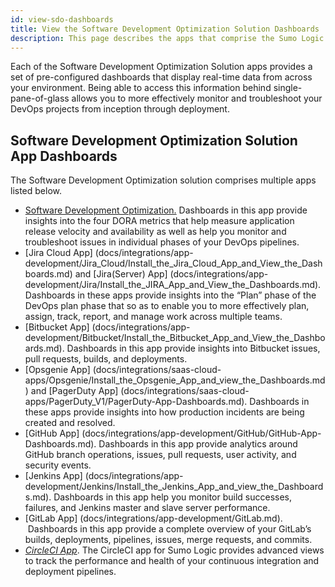 ```yaml
---
id: view-sdo-dashboards
title: View the Software Development Optimization Solution Dashboards
description: This page describes the apps that comprise the Sumo Logic Software Development Optimization Solution and provides links to the dashboards for each of the apps.
---
```


Each of the Software Development Optimization Solution apps provides a set of pre-configured dashboards that display real-time data from across your environment. Being able to access this information behind single-pane-of-glass allows you to more effectively monitor and troubleshoot your DevOps projects from inception through deployment.

## Software Development Optimization Solution App Dashboards

The Software Development Optimization solution comprises multiple apps listed below.

* [Software Development Optimization.](install-sdo-app-view-dashboards.md) Dashboards in this app provide insights into the four DORA metrics that help measure application release velocity and availability as well as help you monitor and troubleshoot issues in individual phases of your DevOps pipelines. 
* [Jira Cloud App] (docs/integrations/app-development/Jira_Cloud/Install_the_Jira_Cloud_App_and_View_the_Dashboards.md) and [Jira(Server) App] (docs/integrations/app-development/Jira/Install_the_JIRA_App_and_View_the_Dashboards.md). Dashboards in these apps provide insights into the “Plan” phase of the DevOps plan phase that so as to enable you to more effectively plan, assign, track, report, and manage work across multiple teams. 
* [Bitbucket App] (docs/integrations/app-development/Bitbucket/Install_the_Bitbucket_App_and_View_the_Dashboards.md). Dashboards in this app provide insights into Bitbucket issues, pull requests, builds, and deployments.
* [Opsgenie App] (docs/integrations/saas-cloud-apps/Opsgenie/Install_the_Opsgenie_App_and_view_the_Dashboards.md) and [PagerDuty App] (docs/integrations/saas-cloud-apps/PagerDuty_V1/PagerDuty-App-Dashboards.md). Dashboards in these apps provide insights into how production incidents are being created and resolved.
* [GitHub App] (docs/integrations/app-development/GitHub/GitHub-App-Dashboards.md). Dashboards in this app provide analytics around GitHub branch operations, issues, pull requests, user activity, and security events.
* [Jenkins App] (docs/integrations/app-development/Jenkins/Install_the_Jenkins_App_and_view_the_Dashboards.md). Dashboards in this app help you monitor build successes, failures, and Jenkins master and slave server performance.
* [GitLab App] (docs/integrations/app-development/GitLab.md).  Dashboards in this app provide a complete overview of your GitLab’s builds, deployments, pipelines, issues, merge requests, and commits.
* [*CircleCI App*](https://circleci.com/docs/2.0/insights-partnerships/#sumo-logic-integration). The CircleCI app for Sumo Logic provides advanced views to track the performance and health of your continuous integration and deployment pipelines.
